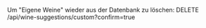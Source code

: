 Um "Eigene Weine" wieder aus der Datenbank zu löschen: DELETE /api/wine-suggestions/custom?confirm=true
